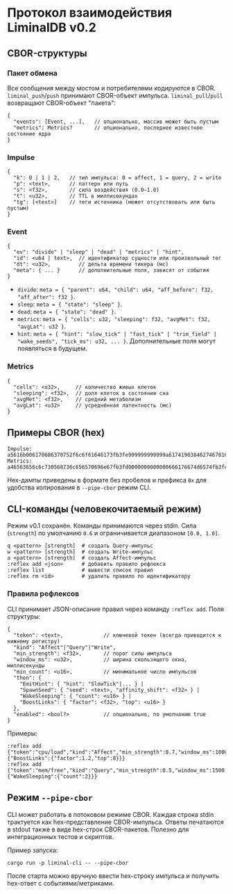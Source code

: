 # Протокол взаимодействия LiminalDB v0.2

## CBOR-структуры

### Пакет обмена

Все сообщения между мостом и потребителями кодируются в CBOR. `liminal_push`/`push` принимают CBOR-объект импульса. `liminal_pull`/`pull` возвращают CBOR-объект "пакета":

```
{
  "events": [Event, ...],   // опционально, массив может быть пустым
  "metrics": Metrics?       // опционально, последнее известное состояние ядра
}
```

### Impulse

```
{
  "k": 0 | 1 | 2,   // тип импульса: 0 = affect, 1 = query, 2 = write
  "p": <text>,      // паттерн или путь
  "s": <f32>,       // сила воздействия (0.0–1.0)
  "t": <u32>,       // TTL в миллисекундах
  "tg": [<text>]    // теги источника (может отсутствовать или быть пустым)
}
```

### Event

```
{
  "ev": "divide" | "sleep" | "dead" | "metrics" | "hint",
  "id": <u64 | text>,  // идентификатор сущности или произвольный тег
  "dt": <u32>,         // дельта времени тикера (мс)
  "meta": { ... }      // дополнительные поля, зависят от события
}
```

* `divide`: `meta = { "parent": u64, "child": u64, "aff_before": f32, "aff_after": f32 }`.
* `sleep`:  `meta = { "state": "sleep" }`.
* `dead`:   `meta = { "state": "dead" }`.
* `metrics`: `meta = { "cells": u32, "sleeping": f32, "avgMet": f32, "avgLat": u32 }`.
* `hint`:   `meta = { "hint": "slow_tick" | "fast_tick" | "trim_field" | "wake_seeds", "tick_ms": u32, ... }`. Дополнительные поля могут появляться в будущем.

### Metrics

```
{
  "cells": <u32>,     // количество живых клеток
  "sleeping": <f32>,  // доля клеток в состоянии сна
  "avgMet": <f32>,    // средний метаболизм
  "avgLat": <u32>     // усреднённая латентность (мс)
}
```

## Примеры CBOR (hex)

```
Impulse: a5616b006170686370752f6c6f61646173fb3fe999999999999a61741903846274678163636c69
Metrics: a46563656c6c730568736c656570696e67fb3fd0000000000000666176674d6574fb3fe3851eb851eb85666176674c617418b4
```

Hex-дампы приведены в формате без пробелов и префикса `0x` для удобства копирования в `--pipe-cbor` режим CLI.

## CLI-команды (человекочитаемый режим)

Режим v0.1 сохранён. Команды принимаются через stdin. Сила (`strength`) по умолчанию `0.6` и ограничивается диапазоном `[0.0, 1.0]`.

```
q <pattern> [strength]  # создать Query-импульс
w <pattern> [strength]  # создать Write-импульс
a <pattern> [strength]  # создать Affect-импульс
:reflex add <json>      # добавить правило рефлекса
:reflex list            # вывести список правил
:reflex rm <id>         # удалить правило по идентификатору
```

### Правила рефлексов

CLI принимает JSON-описание правил через команду `:reflex add`. Поля структуры:

```
{
  "token": <text>,             // ключевой токен (всегда приводится к нижнему регистру)
  "kind": "Affect"|"Query"|"Write",
  "min_strength": <f32>,       // порог силы импульса
  "window_ms": <u32>,          // ширина скользящего окна, миллисекунды
  "min_count": <u16>,          // минимальное число импульсов
  "then": {
    "EmitHint": { "hint": "SlowTick"|... } |
    "SpawnSeed": { "seed": <text>, "affinity_shift": <f32> } |
    "WakeSleeping": { "count": <u16> } |
    "BoostLinks": { "factor": <f32>, "top": <u16> }
  },
  "enabled": <bool?>           // опционально, по умолчанию true
}
```

Примеры:

```
:reflex add {"token":"cpu/load","kind":"Affect","min_strength":0.7,"window_ms":1000,"min_count":5,"then":{"BoostLinks":{"factor":1.2,"top":8}}}
:reflex add {"token":"mem/free","kind":"Query","min_strength":0.5,"window_ms":1500,"min_count":3,"then":{"WakeSleeping":{"count":2}}}
```

## Режим `--pipe-cbor`

CLI может работать в потоковом режиме CBOR. Каждая строка stdin трактуется как hex-представление CBOR-импульса. Ответы печатаются в stdout также в виде hex-строк CBOR-пакетов. Полезно для интеграционных тестов и скриптов.

Пример запуска:

```
cargo run -p liminal-cli -- --pipe-cbor
```

После старта можно вручную ввести hex-строку импульса и получить hex-ответ с событиями/метриками.
